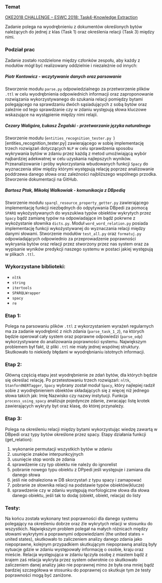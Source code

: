 ### Temat
[OKE2018 CHALLENGE – ESWC 2018: Task4-Knowledge Extraction](https://project-hobbit.eu/challenges/oke2018-challenge-eswc-2018/tasks/)

Zadanie polega na wyodrębnieniu z dokumentów określonych bytów 
należących do jednej z klas (Task 1) oraz określenia relacji (Task 3) między nimi.

### Podział prac
Zadanie zostało rozdzielone między członków zespołu, aby każdy z modułów mógł być realizowany oddzielnie 
i niezależnie od innych:
##### Piotr Kontowicz - wczytywanie danych oraz parsowanie
Stworzenie modułu `parse.py` odpowiedzialnego za przetworzenie plików `.ttl` w celu wyodrębnienia odpowiednich informacji 
oraz zaproponowanie rozwiązania wykorzystywanego do szukania relacji pomiędzy bytami polegającego na sprawdzaniu dwóch sąsiadujących
z sobą bytów oraz zależnie od tego sprawdzanie czy w zdaniu występują słowa kluczowe wskazujące na wystąpienie między nimi relajii.
##### Cezary Waligóra, Łukasz Żegalski - przetwarzanie języka naturalnego 
Stworzenie modułu (`entities_recognition_tester.py `)[entities_recognition_tester.py] zawierającego w sobię implementację trzech rozwiązań dotyczących `NLP` w celu 
sprawdzenia sposobu wykrywania bytów w zdaniu przez każdą z metod umożiwiającą wybór najbardziej adekwatnej w celu uzyskania najlepszych wyników. Przeanalizowanie i próby wykorzystania wbudowanych funkcji `Spacy` do wyznaczenia słów między którymi występują relację poprzez analizowanie poddrzewa danego słowa oraz zależności najbliższego wspólnego przodka. Stworzenie dokumentacji na GitHub.    
##### Bartosz Ptak, Mikołaj Walkowiak - komunikacja z DBpedią
Stworzenie modułu `sparql_resource_property_getter.py` zawierającego implementację funkcji niezbędnych do odpytywania DBpedi za pomocą `SPARQ` wykożystywanych do wyszukiwa typów obiektów wykrytych przez `Spacy` bądź zamianę typów na odpowiadające im bądź pokrwne z wykożystanie słownika `dicts.py`. Moduł `word_word_relation.py` posiada implementację funkcji wykożystywanej do wyznaczania relacji między danymi słowami. Stworzenie modułów `test_all.py` oraz `formatuj.py` odpowiadających odpowiednio za przeprowadzenie poprawności wykryania bytów oraz relacji przez stworzony przez nas system oraz za wypisanie wyników predykcji naszego systemu w postaci jakiej występują w plikach `.ttl`.

### Wykorzystane biblioteki:
* `nltk`
* `string`
* `itertools`
* `SPARQLWrapper`
* `spacy`
* `re`

### Etap 1: 
  Polega na parsowaniu plików `.ttl` z wykorzystaniem wyrażeń regularnych ma za zadanie wyodrębnić z nich zdania (`parse_task_1_2`), na których będzie operował cały system oraz poprawne odpowiedzi (`parse_odp`) wykorzystywane do analizowania poprawności systemu. Największym problemem był fakt, iż pliki `.ttl` nie miały jednej wspólnej struktury. Skutkowało to niekiedy błędami w wyodrębnianiu istotnych informacji. 

### Etap 2: 
  Główną częścią etapu jest wyodrębnienie ze zdań bytów, dla których będzie się określać relację. Po przetestowaniu trzech rozwiązań: `nltk`, `StanfordNERTagger`, `Spacy` wybrany został moduł `Spacy`, który najlepiej radził sobie z wyodrębnieniem obiektów składających się z więcej niż jednego słowa takich jak: Imię Nazwisko czy nazwy instytucji. Funkcja  `process_using_spacy` analizuje pojedyncze zdanie, zwracając listę krotek zawierających wykryty byt oraz klasę, do której przynależy. 

### Etap 3: 
  Polega na określeniu relacji między bytami wykorzystując wiedzę zawartą w DBpedi oraz typy bytów określone przez spacy.
  Etapy działania funkcji (get_relation):
 1. wykonanie permutacji wszystkich bytów w zdaniu   
 2. usunięcie znaków interpunkcyjnych
 3. usunięcie stop words ze zdania
 4. sprawdzenie czy typ obiektu nie należy do ignorelist
 5. pobranie nowego typu obiektu z DPpedi jeśli występuje i zamiana dla danego słowa
 6. jeśli nie odnaleziona w DB skorzystań z typu spacy i zamapować 
 7. pobranie ze słownika relacji na podstawie typów obiektów(klucze)
 8. sprawdzenie czy w zdaniu występują morfologiczne słowa dla słowa danego obiektu, jeśli tak to dodaj (obiekt, obiekt, relacja) do listy

### Testy:
Na końcu została wykonany test poprawności dla danego systemu polegający na określeniu dobrze oraz źle wykrytych relacji w stosunku do   wszystkich. Największym problem polegał na małych różnicach między słowami wykrytymi a poprawnymi odpowiedziami (the united states =     united states), skutkowało to zaliczeniem analizy danego zdania jako niepoprawne, kolejnym przypadkiem skutkującym niepoprawną analizą   były sytuacje gdzie w zdaniu występowały informację o osobie, kraju oraz mieście. Relacja występująca w zdaniu łączyła osobę z           miastem bądź z krajem zaś relacja wykryta przez system odwrotnie co skutkowało zaliczeniem danej analizy jako nie poprawnej mimo że     była ona mniej bądź bardziej szczegółowa  w stosunku do poprawnej co skutkuje tym że testy poprawności mogą być zaniżone.
 
